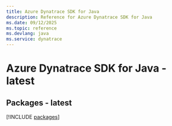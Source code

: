 ```yaml
---
title: Azure Dynatrace SDK for Java
description: Reference for Azure Dynatrace SDK for Java
ms.date: 09/12/2025
ms.topic: reference
ms.devlang: java
ms.service: dynatrace
---
```

# Azure Dynatrace SDK for Java - latest
## Packages - latest
[!INCLUDE [packages](dynatrace-index.md)]